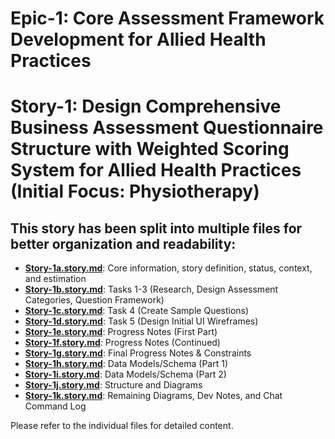 # Epic-1: Core Assessment Framework Development for Allied Health Practices
# Story-1: Design Comprehensive Business Assessment Questionnaire Structure with Weighted Scoring System for Allied Health Practices (Initial Focus: Physiotherapy)

## This story has been split into multiple files for better organization and readability:

- **[Story-1a.story.md](./story-1a.story.md)**: Core information, story definition, status, context, and estimation
- **[Story-1b.story.md](./story-1b.story.md)**: Tasks 1-3 (Research, Design Assessment Categories, Question Framework)
- **[Story-1c.story.md](./story-1c.story.md)**: Task 4 (Create Sample Questions)
- **[Story-1d.story.md](./story-1d.story.md)**: Task 5 (Design Initial UI Wireframes)
- **[Story-1e.story.md](./story-1e.story.md)**: Progress Notes (First Part)
- **[Story-1f.story.md](./story-1f.story.md)**: Progress Notes (Continued)
- **[Story-1g.story.md](./story-1g.story.md)**: Final Progress Notes & Constraints
- **[Story-1h.story.md](./story-1h.story.md)**: Data Models/Schema (Part 1)
- **[Story-1i.story.md](./story-1i.story.md)**: Data Models/Schema (Part 2)
- **[Story-1j.story.md](./story-1j.story.md)**: Structure and Diagrams
- **[Story-1k.story.md](./story-1k.story.md)**: Remaining Diagrams, Dev Notes, and Chat Command Log

Please refer to the individual files for detailed content.